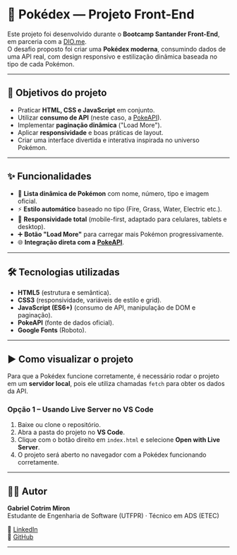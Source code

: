 # 🔴 Pokédex — Projeto Front-End

Este projeto foi desenvolvido durante o **Bootcamp Santander Front-End**, em parceria com a [DIO.me](https://www.dio.me/).  
O desafio proposto foi criar uma **Pokédex moderna**, consumindo dados de uma API real, com design responsivo e estilização dinâmica baseada no tipo de cada Pokémon.  

---

## 🚀 Objetivos do projeto
- Praticar **HTML, CSS e JavaScript** em conjunto.  
- Utilizar **consumo de API** (neste caso, a [PokeAPI](https://pokeapi.co/)).  
- Implementar **paginação dinâmica** ("Load More").  
- Aplicar **responsividade** e boas práticas de layout.  
- Criar uma interface divertida e interativa inspirada no universo Pokémon.  

---

## ✨ Funcionalidades
- 🔎 **Lista dinâmica de Pokémon** com nome, número, tipo e imagem oficial.  
- ⚡ **Estilo automático** baseado no tipo (Fire, Grass, Water, Electric etc.).  
- 📲 **Responsividade total** (mobile-first, adaptado para celulares, tablets e desktop).  
- ➕ **Botão "Load More"** para carregar mais Pokémon progressivamente.  
- 🌐 **Integração direta com a** **[PokeAPI](https://pokeapi.co/)**.  

---

## 🛠️ Tecnologias utilizadas
- **HTML5** (estrutura e semântica).  
- **CSS3** (responsividade, variáveis de estilo e grid).  
- **JavaScript (ES6+)** (consumo de API, manipulação de DOM e paginação).  
- **PokeAPI** (fonte de dados oficial).  
- **Google Fonts** (Roboto).  

---

## ▶️ Como visualizar o projeto

Para que a Pokédex funcione corretamente, é necessário rodar o projeto em um **servidor local**, pois ele utiliza chamadas `fetch` para obter os dados da API.

### Opção 1 – Usando Live Server no VS Code
1. Baixe ou clone o repositório.
2. Abra a pasta do projeto no **VS Code**.
3. Clique com o botão direito em `index.html` e selecione **Open with Live Server**.
4. O projeto será aberto no navegador com a Pokédex funcionando corretamente.

---

## 👨‍💻 Autor
**Gabriel Cotrim Miron**  
Estudante de Engenharia de Software (UTFPR) · Técnico em ADS (ETEC)  

🔗 [LinkedIn](https://www.linkedin.com/in/gabriel-c-miron)  
🔗 [GitHub](https://github.com/GabrielCotrimMiron)  

---

